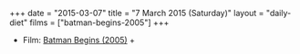 +++
date = "2015-03-07"
title = "7 March 2015 (Saturday)"
layout = "daily-diet"
films = ["batman-begins-2005"]
+++

<ul>
<li class="entry Film">Film: <a href="/films/batman-begins-2005">Batman Begins (2005)</a> +</li>
</ul>
